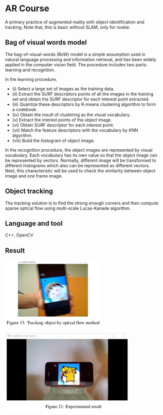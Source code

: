 # AR Course
A primary practice of augmented reality with object identification and tracking.
Note that, this is basic without SLAM, only for rookie.

## Bag of visual words model
The bag-of-visual-words (BoW) model is a simple assumption used in natural language processing and information retrieval, and has been widely applied in the computer vision field. The procedure includes two parts: learning and recognition. 

In the learning procedure, 
- (i) Select a large set of images as the training data.
- (ii) Extract the SURF descriptors points of all the images in the training set and obtain the SURF descriptor for each interest point extracted. 
- (iii) Quantize these descriptors by K-means clustering algorithm to form a codebook. 
- (iv) Obtain the result of clustering as the visual vocabulary. 
- (v) Extract the interest points of the object image. 
- (vi) Obtain SURF descriptor for each interest point. 
- (vii) Match the feature descriptors with the vocabulary by KNN algorithm. 
- (viii) Build the histogram of object image.

In the recognition procedure, the object images are represented by visual vocabulary. Each vocabulary has its own value so that the object image can be represented by vectors. Normally, different image will be transformed to different histograms which also can be represented as different vectors. Next, this characteristic will be used to check the similarity between object image and one frame image.

## Object tracking
The tracking solution is to find the strong enough corners and then compute sparse optical flow using multi-scale Lucas-Kanade algorithm.

## Language and tool
C++, OpenCV

## Result
![image](https://github.com/JeffreyHoa/ar_course/blob/master/images/figure13.png)

![image](https://github.com/JeffreyHoa/ar_course/blob/master/images/figure21.png)

